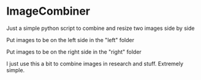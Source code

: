 # ImageCombiner
Just a simple python script to combine and resize two images side by side

Put images to be on the left side in the "left" folder

Put images to be on the right side in the "right" folder

I just use this a bit to combine images in research and stuff. Extremely simple.
